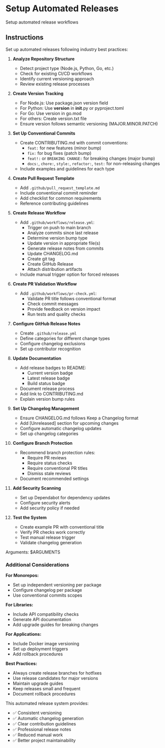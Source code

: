 # Setup Automated Releases

Setup automated release workflows

## Instructions

Set up automated releases following industry best practices:

1. **Analyze Repository Structure**
   - Detect project type (Node.js, Python, Go, etc.)
   - Check for existing CI/CD workflows
   - Identify current versioning approach
   - Review existing release processes

2. **Create Version Tracking**
   - For Node.js: Use package.json version field
   - For Python: Use __version__ in __init__.py or pyproject.toml
   - For Go: Use version in go.mod
   - For others: Create version.txt file
   - Ensure version follows semantic versioning (MAJOR.MINOR.PATCH)

3. **Set Up Conventional Commits**
   - Create CONTRIBUTING.md with commit conventions:
     - `feat:` for new features (minor bump)
     - `fix:` for bug fixes (patch bump)
     - `feat!:` or `BREAKING CHANGE:` for breaking changes (major bump)
     - `docs:`, `chore:`, `style:`, `refactor:`, `test:` for non-releasing changes
   - Include examples and guidelines for each type

4. **Create Pull Request Template**
   - Add `.github/pull_request_template.md`
   - Include conventional commit reminder
   - Add checklist for common requirements
   - Reference contributing guidelines

5. **Create Release Workflow**
   - Add `.github/workflows/release.yml`:
     - Trigger on push to main branch
     - Analyze commits since last release
     - Determine version bump type
     - Update version in appropriate file(s)
     - Generate release notes from commits
     - Update CHANGELOG.md
     - Create git tag
     - Create GitHub Release
     - Attach distribution artifacts
   - Include manual trigger option for forced releases

6. **Create PR Validation Workflow**
   - Add `.github/workflows/pr-check.yml`:
     - Validate PR title follows conventional format
     - Check commit messages
     - Provide feedback on version impact
     - Run tests and quality checks

7. **Configure GitHub Release Notes**
   - Create `.github/release.yml`
   - Define categories for different change types
   - Configure changelog exclusions
   - Set up contributor recognition

8. **Update Documentation**
   - Add release badges to README:
     - Current version badge
     - Latest release badge
     - Build status badge
   - Document release process
   - Add link to CONTRIBUTING.md
   - Explain version bump rules

9. **Set Up Changelog Management**
   - Ensure CHANGELOG.md follows Keep a Changelog format
   - Add [Unreleased] section for upcoming changes
   - Configure automatic changelog updates
   - Set up changelog categories

10. **Configure Branch Protection**
    - Recommend branch protection rules:
      - Require PR reviews
      - Require status checks
      - Require conventional PR titles
      - Dismiss stale reviews
    - Document recommended settings

11. **Add Security Scanning**
    - Set up Dependabot for dependency updates
    - Configure security alerts
    - Add security policy if needed

12. **Test the System**
    - Create example PR with conventional title
    - Verify PR checks work correctly
    - Test manual release trigger
    - Validate changelog generation

Arguments: $ARGUMENTS

### Additional Considerations

**For Monorepos:**
- Set up independent versioning per package
- Configure changelog per package
- Use conventional commits scopes

**For Libraries:**
- Include API compatibility checks
- Generate API documentation
- Add upgrade guides for breaking changes

**For Applications:**
- Include Docker image versioning
- Set up deployment triggers
- Add rollback procedures

**Best Practices:**
- Always create release branches for hotfixes
- Use release candidates for major versions
- Maintain upgrade guides
- Keep releases small and frequent
- Document rollback procedures

This automated release system provides:
- ✅ Consistent versioning
- ✅ Automatic changelog generation
- ✅ Clear contribution guidelines
- ✅ Professional release notes
- ✅ Reduced manual work
- ✅ Better project maintainability